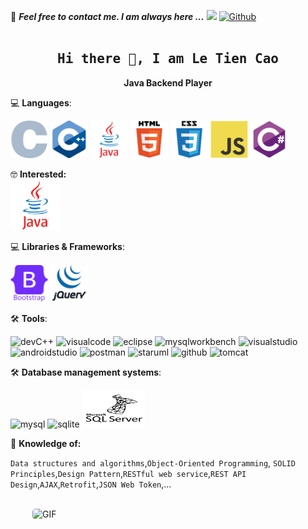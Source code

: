 <!--

## Complete list of github markdown emoji markup
https://gist.github.com/rxaviers/7360908

## technologies Icons 
https://simpleicons.org/

-->
📝 ***Feel free to contact me. I am always here ...*** <img src="https://media.giphy.com/media/WUlplcMpOCEmTGBtBW/giphy.gif" width="30">  [![Github](https://img.shields.io/github/followers/letiencao?label=Follow%20Me&style=social)](https://github.com/letiencao)
<br>
<br>

<h2 align='center'><samp><strong>Hi there 👋, I am Le Tien Cao</strong></samp></h2>
<p align='center'><strong>Java Backend Player</strong></p>

💻 **Languages**: <br>
<p align="left"> 
  <img src="https://raw.githubusercontent.com/devicons/devicon/master/icons/c/c-original.svg" alt="c" width="60" height="60"/>
  <img src="https://raw.githubusercontent.com/devicons/devicon/master/icons/cplusplus/cplusplus-original.svg" alt="cplusplus" width="60" height="60"/> 
  <img src="https://raw.githubusercontent.com/devicons/devicon/master/icons/java/java-original-wordmark.svg" alt="java" width="60" height="60"/> 
  <img src="https://raw.githubusercontent.com/devicons/devicon/master/icons/html5/html5-original-wordmark.svg" alt="html5" width="60" height="60"/> 
  <img src="https://raw.githubusercontent.com/devicons/devicon/master/icons/css3/css3-original-wordmark.svg" alt="css3" width="60" height="60"/> 
  <img src="https://raw.githubusercontent.com/devicons/devicon/master/icons/javascript/javascript-original.svg" alt="javascript" width="60" height="60"/> 
   <img src="https://raw.githubusercontent.com/devicons/devicon/master/icons/csharp/csharp-original.svg" alt="c#" width="60" height="60"/> 
  
 🤓 **Interested:** <br>
  <img src="https://raw.githubusercontent.com/devicons/devicon/master/icons/java/java-original-wordmark.svg" alt="java" width="80" height="80"/> 


💻 **Libraries & Frameworks**: <br>
<p align="left"> 
  <img src="https://raw.githubusercontent.com/devicons/devicon/master/icons/bootstrap/bootstrap-plain-wordmark.svg" alt="bootstrap" width="60" height="60"/>
  <img src="https://raw.githubusercontent.com/devicons/devicon/master/icons/jquery/jquery-original-wordmark.svg" alt="jquery" width="60" height="60"/> 


🛠️ **Tools**: <br>
<p align="left"> 
  <img src="https://icon-library.com/images/dev-icon/dev-icon-13.jpg" alt="devC++" width="60" height="60"/>
  <img src="https://res.cloudinary.com/canonical/image/fetch/f_auto,q_auto,fl_sanitize,c_fill,w_720/https://ubuntu.com/wp-content/uploads/c9f4/visualstudio_code-card.png" alt="visualcode" width="120" height="60"/> 
   <img src="https://www.logo.wine/a/logo/Eclipse_(software)/Eclipse_(software)-Logo.wine.svg" alt="eclipse" width="120" height="60"/> 
   <img src="https://www.logolynx.com/images/logolynx/57/57cadf44b4bfcb7d60d5d25412821c7a.jpeg" alt="mysqlworkbench" width="120" height="60"/> 
   <img src="https://encrypted-tbn0.gstatic.com/images?q=tbn:ANd9GcS5MUzrDa26L4GXi4P_6iNKkNuvmEq5izmFUw&usqp=CAU" alt="visualstudio" width="120" height="60"/> 
   <img src="https://www.androidpolice.com/wp-content/uploads/2020/10/10/android-studio-logo-hero_ITvLb9SXwyXu.png" alt="androidstudio" width="120" height="60"/> 
   <img src="https://www.vectorlogo.zone/logos/getpostman/getpostman-ar21.svg" alt="postman" width="120" height="60"/> 
   <img src="https://www.tutorialandexample.com/wp-content/uploads/2020/04/UML-Tools-1.png" alt="staruml" width="60" height="60"/>
   <img src="https://www.vectorlogo.zone/logos/github/github-ar21.svg" alt="github" width="120" height="60"/> 
   <img src="https://www.vectorlogo.zone/logos/apache_tomcat/apache_tomcat-ar21.svg" alt="tomcat" width="120" height="60"/> 
  

🛠️ **Database management systems**: <br>

<p align="left"> 
  <img src="https://www.vectorlogo.zone/logos/mysql/mysql-ar21.svg" alt="mysql" width="100" height="60"/> 
  <img src="https://www.vectorlogo.zone/logos/sqlite/sqlite-ar21.svg" alt="sqlite" width="100" height="60"/>
  <img src="https://raw.githubusercontent.com/devicons/devicon/master/icons/microsoftsqlserver/microsoftsqlserver-plain-wordmark.svg" alt="sqlserver" width="100" height="60"/> 
  
🧐 **Knowledge of:**<br>
  
`Data structures and algorithms`,`Object-Oriented Programming`, `SOLID Principles`,`Design Pattern`,`RESTful web service`,`REST API Design`,`AJAX`,`Retrofit`,`JSON Web Token`,...


<!-- ✅  **GitHub Extra Pins**

[![ReadMe Card](https://github-readme-stats.vercel.app/api/pin/?username=ahmad-sawalqeh&repo=my_resume)](https://github.com/ahmad-sawalqeh/my_resume) -->

</br>
<img style="border-radius: 5px; margin: 0 0 5px 35px;" alt="GIF" width="320px" height="240px" src="https://miro.medium.com/max/875/1*Urc28sbnORGOW5oyohQ06g.gif" />
</p>
